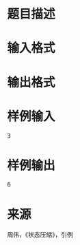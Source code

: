 

# 题目描述



# 输入格式



# 输出格式



# 样例输入


<pre>3</pre>

# 样例输出


<pre>6</pre>

# 来源


<p>
周伟，《状态压缩》，引例
</p>
